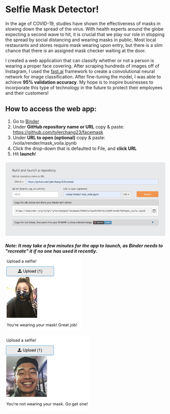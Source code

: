 # Selfie Mask Detector!

In the age of COVID-19, studies have shown the effectiveness of masks in slowing down the spread of the virus. With health experts around the globe expecting a second wave to hit, it is crucial that we play our role in stopping the spread by social distancing and wearing masks in public. Most local restaurants and stores require mask wearing upon entry, but there is a slim chance that there is an assigned mask checker waiting at the door. 

I created a web application that can classify whether or not a person is wearing a proper face covering. After scraping hundreds of images off of Instagram, I used the [fast.ai](https://www.fast.ai/) framework to create a convolutional neural network for image classification. After fine-tuning the model, I was able to achieve **95% validation accuracy**. My hope is to inspire businesses to incorporate this type of technology in the future to protect their employees and their customers! 

## How to access the web app:

1) Go to [Binder](https://mybinder.org/)
2) Under **GitHub repository name or URL** copy & paste: https://github.com/tylerchang23/facemask
3) Under **URL to open (optional)**  copy & paste: /voila/render/mask_voila.ipynb
4) Click the drop-down that is defaulted to File, and **click URL**
5) Hit **launch**!

![alt text](https://github.com/tylerchang23/facemask/blob/main/md_screenshots/binder_screenshot.png)

***Note: It may take a few minutes for the app to launch, as Binder needs to "recreate" it if no one has used it recently.***

<p align="center">
  
![alt text](https://github.com/tylerchang23/facemask/blob/main/md_screenshots/mask_output.png)

![alt text](https://github.com/tylerchang23/facemask/blob/main/md_screenshots/noMask_output.png)

</p>
